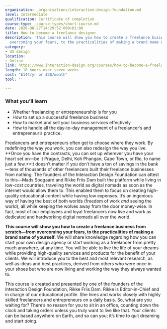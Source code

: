 ```yaml
---
organisation: _organisations/interaction-design-foundation.md
level: Intermediate
qualification: Certificate of completion
course-type: _course-types/short-course.md
date: 2020-08-27T14:29:52.000+01:00
title: How to become a freelance designer
description: 'This course will show you how to create a freelance business from scratch—from
  overcoming your fears, to the practicalities of making a brand name of yourself. '
category:
- UX design
location:
- Online
link: https://www.interaction-design.org/courses/how-to-become-a-freelance-designer
length: 18 hours over seven weeks
cost: "£144/yr or £30/month"
tool: ''

---
```

### What you’ll learn

* Whether freelancing or entrepreneurship is for you
* How to set up a successful freelance business
* How to market and sell your business services effectively
* How to handle all the day-to-day management of a freelancer’s and entrepreneur’s practice.

Freelancers and entrepreneurs often get to choose where they work. By redefining the way you work, you can also redesign the way you live. **Once you have the contracts, you can set up wherever you have your heart set on—be it Prague, Delhi, Koh Phangan, Cape Town, or Rio, to name just a few.**It doesn’t matter if you don’t have a ton of savings in the bank—tens of thousands of other freelancers built their freelance businesses from nothing. The founders of the Interaction Design Foundation can attest to this—Mads Soegaard and Rikke Friis Dam built the platform while living in low-cost countries, traveling the world as digital nomads as soon as the internet would allow them to. This enabled them to focus on creating high-quality educational content while having low expenses. It’s an ingenious way of having the best of both worlds (freedom of work _and_ seeing the world), all while keeping the wolves away from the door money-wise. In fact, most of our employees and loyal freelancers now live and work as dedicated and hardworking digital nomads all over the world.

**This course will show you how to create a freelance business from scratch—from overcoming your fears, to the practicalities of making a brand name of yourself.** We will share knowledge regarding how you can start your own design agency or start working as a freelancer from pretty much anywhere, at any time. You will be able to live the life of your dreams while providing high-quality services and products for the benefit of your clients. We will introduce you to the best and most relevant research, as well as ideas and best practices, derived from others who were once in your shoes but who are now living and working the way they always wanted to.

This course is created and presented by one of the founders of the Interaction Design Foundation, Rikke Friis Dam. Rikke is Editor-in-Chief and in charge of our educational profile. She hires and works closely with highly skilled freelancers and entrepreneurs on a daily basis. So, what are you waiting for? There’s no reason for you to sit in an office, counting down the clock and taking orders unless you truly want to live like that. Your clients can be based anywhere on Earth, and so can you; it’s time to quit dreaming and start _doing_.